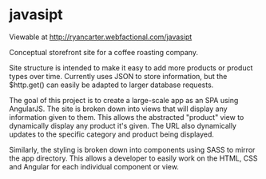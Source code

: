 # javasipt

Viewable at http://ryancarter.webfactional.com/javasipt

Conceptual storefront site for a coffee roasting company. 

Site structure is intended to make it easy to add more products or product types over time. Currently uses JSON to store information, but the $http.get() can easily be adapted to larger database requests.

The goal of this project is to create a large-scale app as an SPA using AngularJS. The site is broken down into views that will display any information given to them. This allows the abstracted "product" view to dynamically display any product it's given. The URL also dynamically updates to the specific category and product being displayed.

Similarly, the styling is broken down into components using SASS to mirror the app directory. This allows a developer to easily work on the HTML, CSS and Angular for each individual component or view.
